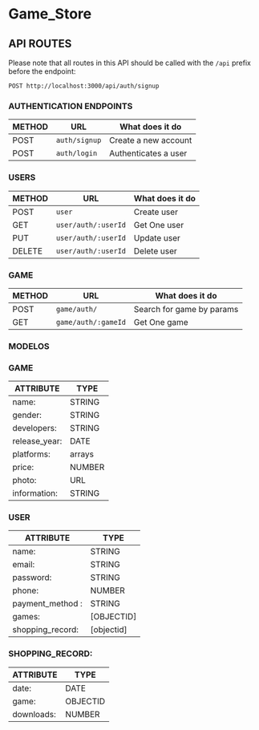 # Game_Store
## API ROUTES
Please note that all routes in this API should be called with the `/api` prefix before the endpoint:
```
POST http://localhost:3000/api/auth/signup
```
### AUTHENTICATION ENDPOINTS
METHOD | URL                | What does it do
-------|--------------------|---------------------------------
POST   | `auth/signup`      | Create a new account
POST   | `auth/login`       | Authenticates a user

### USERS
METHOD | URL                    | What does it do
-------|------------------------|---------------------------------
POST   | `user`                 | Create user
GET    | `user/auth/:userId`    | Get One user
PUT    | `user/auth/:userId`    | Update user
DELETE | `user/auth/:userId`    | Delete user

### GAME

METHOD | URL                    | What does it do
-------|------------------------|---------------------------------
POST   | `game/auth/`           | Search for game by params
GET    | `game/auth/:gameId`    | Get One game


### MODELOS

### GAME 
| ATTRIBUTE       | TYPE  |
|-----------------|-------|
| name:           |STRING |
| gender:         |STRING |
| developers:     |STRING |
| release_year:   |DATE   |
| platforms:      |arrays |
| price:          |NUMBER |
| photo:          |URL    |
| information:    |STRING |

### USER
| ATTRIBUTE       | TYPE     |
|-----------------|----------|
| name:           |STRING    |
| email:          |STRING    |
| password:       |STRING    |
| phone:          |NUMBER    |
| payment_method :|STRING    |
| games:          |[OBJECTID]|
| shopping_record:|[objectid]|



### SHOPPING_RECORD:
| ATTRIBUTE       | TYPE    |
|-----------------|---------|
| date:           |DATE     |
| game:           |OBJECTID |
| downloads:      |NUMBER   |


